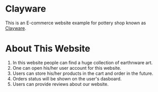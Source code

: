 # Clayware

This is an E-commerce website example for pottery shop known as [Clayware](https://clayware-pottery-shop.web.app).

# About This Website
1. In this website people can find a huge collection of earthnware art.
2. One can open his/her user account for this website.
3. Users can store his/her products in the cart and order in the future.
4. Orders status will be shown on the user's dasboard.
5. Users can provide reviews about our website.